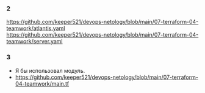 ### 2 ###
https://github.com/keeper521/devops-netology/blob/main/07-terraform-04-teamwork/atlantis.yaml  
https://github.com/keeper521/devops-netology/blob/main/07-terraform-04-teamwork/server.yaml
### 3 ###
* Я бы использовал модуль.
* https://github.com/keeper521/devops-netology/blob/main/07-terraform-04-teamwork/main.tf
